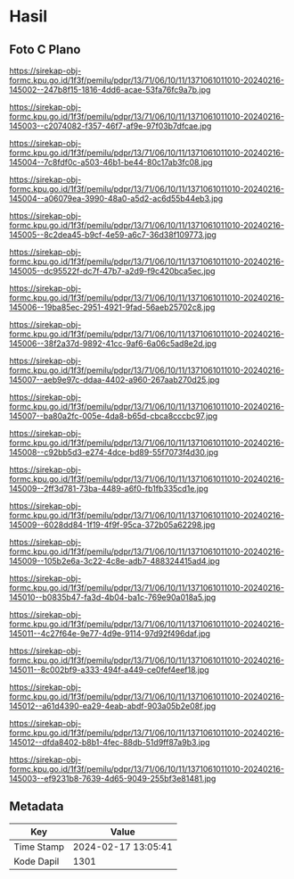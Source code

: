 # Hasil

## Foto C Plano

https://sirekap-obj-formc.kpu.go.id/1f3f/pemilu/pdpr/13/71/06/10/11/1371061011010-20240216-145002--247b8f15-1816-4dd6-acae-53fa76fc9a7b.jpg

https://sirekap-obj-formc.kpu.go.id/1f3f/pemilu/pdpr/13/71/06/10/11/1371061011010-20240216-145003--c2074082-f357-46f7-af9e-97f03b7dfcae.jpg

https://sirekap-obj-formc.kpu.go.id/1f3f/pemilu/pdpr/13/71/06/10/11/1371061011010-20240216-145004--7c8fdf0c-a503-46b1-be44-80c17ab3fc08.jpg

https://sirekap-obj-formc.kpu.go.id/1f3f/pemilu/pdpr/13/71/06/10/11/1371061011010-20240216-145004--a06079ea-3990-48a0-a5d2-ac6d55b44eb3.jpg

https://sirekap-obj-formc.kpu.go.id/1f3f/pemilu/pdpr/13/71/06/10/11/1371061011010-20240216-145005--8c2dea45-b9cf-4e59-a6c7-36d38f109773.jpg

https://sirekap-obj-formc.kpu.go.id/1f3f/pemilu/pdpr/13/71/06/10/11/1371061011010-20240216-145005--dc95522f-dc7f-47b7-a2d9-f9c420bca5ec.jpg

https://sirekap-obj-formc.kpu.go.id/1f3f/pemilu/pdpr/13/71/06/10/11/1371061011010-20240216-145006--19ba85ec-2951-4921-9fad-56aeb25702c8.jpg

https://sirekap-obj-formc.kpu.go.id/1f3f/pemilu/pdpr/13/71/06/10/11/1371061011010-20240216-145006--38f2a37d-9892-41cc-9af6-6a06c5ad8e2d.jpg

https://sirekap-obj-formc.kpu.go.id/1f3f/pemilu/pdpr/13/71/06/10/11/1371061011010-20240216-145007--aeb9e97c-ddaa-4402-a960-267aab270d25.jpg

https://sirekap-obj-formc.kpu.go.id/1f3f/pemilu/pdpr/13/71/06/10/11/1371061011010-20240216-145007--ba80a2fc-005e-4da8-b65d-cbca8cccbc97.jpg

https://sirekap-obj-formc.kpu.go.id/1f3f/pemilu/pdpr/13/71/06/10/11/1371061011010-20240216-145008--c92bb5d3-e274-4dce-bd89-55f7073f4d30.jpg

https://sirekap-obj-formc.kpu.go.id/1f3f/pemilu/pdpr/13/71/06/10/11/1371061011010-20240216-145009--2ff3d781-73ba-4489-a6f0-fb1fb335cd1e.jpg

https://sirekap-obj-formc.kpu.go.id/1f3f/pemilu/pdpr/13/71/06/10/11/1371061011010-20240216-145009--6028dd84-1f19-4f9f-95ca-372b05a62298.jpg

https://sirekap-obj-formc.kpu.go.id/1f3f/pemilu/pdpr/13/71/06/10/11/1371061011010-20240216-145009--105b2e6a-3c22-4c8e-adb7-488324415ad4.jpg

https://sirekap-obj-formc.kpu.go.id/1f3f/pemilu/pdpr/13/71/06/10/11/1371061011010-20240216-145010--b0835b47-fa3d-4b04-ba1c-769e90a018a5.jpg

https://sirekap-obj-formc.kpu.go.id/1f3f/pemilu/pdpr/13/71/06/10/11/1371061011010-20240216-145011--4c27f64e-9e77-4d9e-9114-97d92f496daf.jpg

https://sirekap-obj-formc.kpu.go.id/1f3f/pemilu/pdpr/13/71/06/10/11/1371061011010-20240216-145011--8c002bf9-a333-494f-a449-ce0fef4eef18.jpg

https://sirekap-obj-formc.kpu.go.id/1f3f/pemilu/pdpr/13/71/06/10/11/1371061011010-20240216-145012--a61d4390-ea29-4eab-abdf-903a05b2e08f.jpg

https://sirekap-obj-formc.kpu.go.id/1f3f/pemilu/pdpr/13/71/06/10/11/1371061011010-20240216-145012--dfda8402-b8b1-4fec-88db-51d9ff87a9b3.jpg

https://sirekap-obj-formc.kpu.go.id/1f3f/pemilu/pdpr/13/71/06/10/11/1371061011010-20240216-145003--ef9231b8-7639-4d65-9049-255bf3e81481.jpg


## Metadata

| Key        | Value               |
| ---------- | ------------------- |
| Time Stamp | 2024-02-17 13:05:41 |
| Kode Dapil | 1301                |



